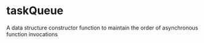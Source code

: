 # taskQueue

A data structure constructor function to maintain the order of asynchronous function invocations
